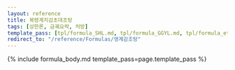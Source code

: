 ```yaml
---
layout: reference
title: 복령계지감초대조탕
tags: [상한론, 금궤요략, 처방]
template_pass: [tpl/formula_SHL.md, tpl/formula_GGYL.md, tpl/formula_etc.md]
redirect_to: "/reference/Formulas/영계감조탕"
---
```



{% include formula_body.md template_pass=page.template_pass %}
